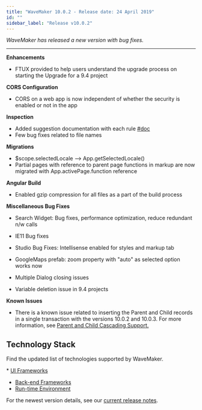 ```yaml
---
title: "WaveMaker 10.0.2 - Release date: 24 April 2019"
id: ""
sidebar_label: "Release v10.0.2"
---
```

*WaveMaker has released a new version with bug fixes.*

---

**Enhancements**

*   FTUX provided to help users understand the upgrade process on starting the Upgrade for a 9.4 project

**CORS Configuration**

*   CORS on a web app is now independent of whether the security is enabled or not in the app

**Inspection**

*   Added suggestion documentation with each rule [#doc](/learn/app-development/dev-integration/inspection-framework/)
*   Few bug fixes related to file names

**Migrations**

*   $scope.selectedLocale --> App.getSelectedLocale()
*   Partial pages with reference to parent page functions in markup are now migrated with App.activePage.function reference

**Angular Build**

*   Enabled gzip compression for all files as a part of the build process

**Miscellaneous Bug Fixes**

*   Search Widget: Bug fixes, performance optimization, reduce redundant n/w calls
*   IE11 Bug fixes
    
*   Studio Bug Fixes: Intellisense enabled for styles and markup tab
    
*   GoogleMaps prefab: zoom property with "auto" as selected option works now
    
*   Multiple Dialog closing issues
    
*   Variable deletion issue in 9.4 projects
    

**Known Issues**

*   There is a known issue related to inserting the Parent and Child records in a single transaction with the versions 10.0.2 and 10.0.3. For more information, see [Parent and Child Cascading Support.](/learn/uncategorized/support-inserting-parent-child-records-single-transaction-issue/)

## Technology Stack

Find the updated list of technologies supported by WaveMaker.

* [UI Frameworks](/learn/wavemaker-release-notes/v10-0-ga#ui-frameworks)
* [Back-end Frameworks](/learn/wavemaker-release-notes/v10-0-ga#back-end-frameworks)
* [Run-time Environment](/learn/wavemaker-release-notes/v10-0-ga#run-time-environment)

For the newest version details, see our [current release notes](/learn/wavemaker-release-notes).   